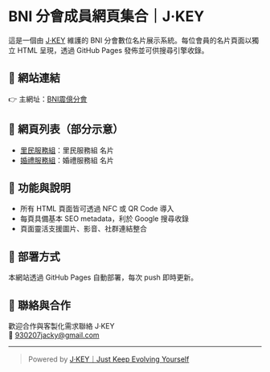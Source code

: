 # BNI 分會成員網頁集合｜J·KEY

這是一個由 [J·KEY](https://jacky995.github.io/BNI/j/j.html) 維護的 BNI 分會數位名片展示系統。每位會員的名片頁面以獨立 HTML 呈現，透過 GitHub Pages 發佈並可供搜尋引擎收錄。

## 📌 網站連結
👉 主網址：[BNI震億分會](https://jacky995.github.io/BNI/BNI/震億.html)

## 📂 網頁列表（部分示意）
- [里民服務組](https://jacky995.github.io/BNI/BNI/group.html?group=%E9%87%8C%E6%B0%91%E6%9C%8D%E5%8B%99)：里民服務組 名片
- [婚禮服務組](https://jacky995.github.io/BNI/BNI/group.html?group=%E5%A9%9A%E7%A6%AE%E6%9C%8D%E5%8B%99)：婚禮服務組 名片



## 🔧 功能與說明
- 所有 HTML 頁面皆可透過 NFC 或 QR Code 導入
- 每頁具備基本 SEO metadata，利於 Google 搜尋收錄
- 頁面靈活支援圖片、影音、社群連結整合

## 🚀 部署方式
本網站透過 GitHub Pages 自動部署，每次 push 即時更新。

## 🤝 聯絡與合作
歡迎合作與客製化需求聯絡 J·KEY  
📩 [930207jacky@gmail.com](mailto:930207jacky@gmail.com)  

---

> Powered by [J·KEY｜Just Keep Evolving Yourself](https://jacky995.github.io/BNI/j/j.html)
